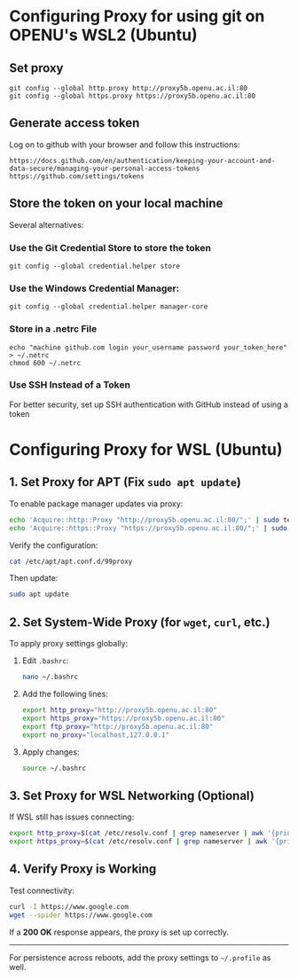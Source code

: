 
# Configuring Proxy for using git on OPENU's WSL2 (Ubuntu)

## Set proxy
```
git config --global http.proxy http://proxy5b.openu.ac.il:80
git config --global https.proxy https://proxy5b.openu.ac.il:80
```

## Generate access token 
Log on to github with your browser and follow this instructions:
```
https://docs.github.com/en/authentication/keeping-your-account-and-data-secure/managing-your-personal-access-tokens
https://github.com/settings/tokens
```

## Store the token on your local machine

Several alternatives:
### Use the Git Credential Store to store the token
```
git config --global credential.helper store
```
### Use the Windows Credential Manager:
```
git config --global credential.helper manager-core
```
### Store in a .netrc File
```
echo "machine github.com login your_username password your_token_here" > ~/.netrc
chmod 600 ~/.netrc
```
### Use SSH Instead of a Token
For better security, set up SSH authentication with GitHub instead of using a token

# Configuring Proxy for WSL (Ubuntu)

## 1. Set Proxy for APT (Fix `sudo apt update`)
To enable package manager updates via proxy:
```sh
echo 'Acquire::http::Proxy "http://proxy5b.openu.ac.il:80/";' | sudo tee /etc/apt/apt.conf.d/99proxy
echo 'Acquire::https::Proxy "https://proxy5b.openu.ac.il:80/";' | sudo tee -a /etc/apt/apt.conf.d/99proxy
```
Verify the configuration:
```sh
cat /etc/apt/apt.conf.d/99proxy
```
Then update:
```sh
sudo apt update
```

## 2. Set System-Wide Proxy (for `wget`, `curl`, etc.)
To apply proxy settings globally:
1. Edit `.bashrc`:
   ```sh
   nano ~/.bashrc
   ```
2. Add the following lines:
   ```sh
   export http_proxy="http://proxy5b.openu.ac.il:80"
   export https_proxy="https://proxy5b.openu.ac.il:80"
   export ftp_proxy="http://proxy5b.openu.ac.il:80"
   export no_proxy="localhost,127.0.0.1"
   ```
3. Apply changes:
   ```sh
   source ~/.bashrc
   ```

## 3. Set Proxy for WSL Networking (Optional)
If WSL still has issues connecting:
```sh
export http_proxy=$(cat /etc/resolv.conf | grep nameserver | awk '{print $2}'):80
export https_proxy=$(cat /etc/resolv.conf | grep nameserver | awk '{print $2}'):80
```

## 4. Verify Proxy is Working
Test connectivity:
```sh
curl -I https://www.google.com
wget --spider https://www.google.com
```
If a **200 OK** response appears, the proxy is set up correctly.

---
For persistence across reboots, add the proxy settings to `~/.profile` as well.


